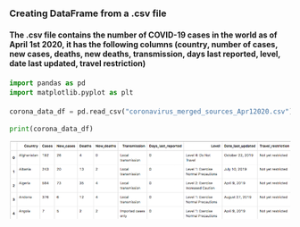 ### Creating DataFrame from a .csv file 

#### The .csv file contains the number of COVID-19 cases in the world as of April 1st 2020, it has the following columns (country, number of cases, new cases, deaths, new deaths, transmission, days last reported, level, date last updated, travel restriction)


```python
import pandas as pd
import matplotlib.pyplot as plt

corona_data_df = pd.read_csv("coronavirus_merged_sources_Apr12020.csv")
```

```python
print(corona_data_df)
```

![](corona_head.png)
